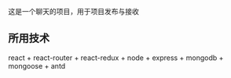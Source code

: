 这是一个聊天的项目，用于项目发布与接收

## 所用技术
react + react-router + react-redux + node + express + mongodb + mongoose + antd 

### 